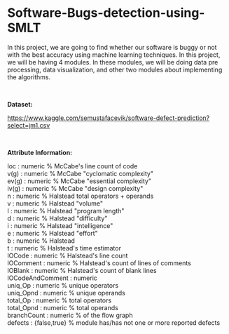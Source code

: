# Software-Bugs-detection-using-SMLT
In this project, we are going to find whether our software is buggy or not with the best accuracy using machine learning techniques. In this project, we will be having 4 modules. In these modules,  we will be doing data pre processing, data visualization, and other two modules about implementing the algorithms.

 <br>

<b>Dataset:</b>

https://www.kaggle.com/semustafacevik/software-defect-prediction?select=jm1.csv

 <br>
 
<b>Attribute Information:</b>

loc : numeric % McCabe's line count of code <br>
v(g) : numeric % McCabe "cyclomatic complexity" <br>
ev(g) : numeric % McCabe "essential complexity" <br>
iv(g) : numeric % McCabe "design complexity" <br>
n : numeric % Halstead total operators + operands <br>
v : numeric % Halstead "volume" <br>
l : numeric % Halstead "program length" <br>
d : numeric % Halstead "difficulty" <br>
i : numeric % Halstead "intelligence" <br>
e : numeric % Halstead "effort" <br>
b : numeric % Halstead <br>
t : numeric % Halstead's time estimator <br>
lOCode : numeric % Halstead's line count <br>
lOComment : numeric % Halstead's count of lines of comments <br>
lOBlank : numeric % Halstead's count of blank lines <br>
lOCodeAndComment : numeric <br>
uniq_Op : numeric % unique operators <br>
uniq_Opnd : numeric % unique operands <br>
total_Op : numeric % total operators <br>
total_Opnd : numeric % total operands <br>
branchCount : numeric % of the flow graph <br>
defects : {false,true} % module has/has not one or more reported defects <br>

